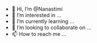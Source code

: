 - 👋 Hi, I’m @Nanastimi
- 👀 I’m interested in ...
- 🌱 I’m currently learning ...
- 💞️ I’m looking to collaborate on ...
- 📫 How to reach me ...

<!---
Nanastimi/Nanastimi is a ✨ special ✨ repository because its `README.md` (this file) appears on your GitHub profile.
You can click the Preview link to take a look at your changes.
--->
